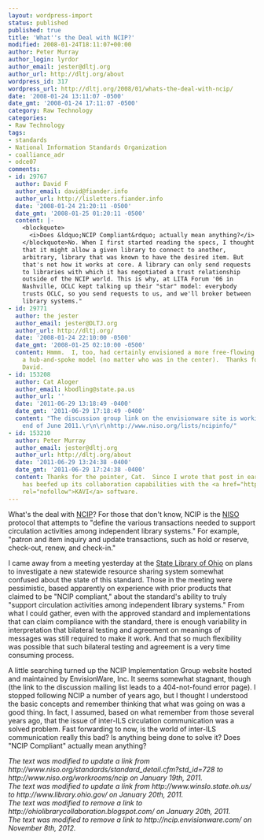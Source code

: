 ```yaml
---
layout: wordpress-import
status: published
published: true
title: 'What''s the Deal with NCIP?'
modified: 2008-01-24T18:11:07+00:00
author: Peter Murray
author_login: lyrdor
author_email: jester@dltj.org
author_url: http://dltj.org/about
wordpress_id: 317
wordpress_url: http://dltj.org/2008/01/whats-the-deal-with-ncip/
date: '2008-01-24 13:11:07 -0500'
date_gmt: '2008-01-24 17:11:07 -0500'
category: Raw Technology
categories:
- Raw Technology
tags:
- standards
- National Information Standards Organization
- coalliance_adr
- odce07
comments:
- id: 29767
  author: David F
  author_email: david@fiander.info
  author_url: http://lisletters.fiander.info
  date: '2008-01-24 21:20:11 -0500'
  date_gmt: '2008-01-25 01:20:11 -0500'
  content: |-
    <blockquote>
      <i>Does &ldquo;NCIP Compliant&rdquo; actually mean anything?</i>
    </blockquote>No. When I first started reading the specs, I thought
    that it might allow a given library to connect to another,
    arbitrary, library that was known to have the desired item. But
    that's not how it works at core. A library can only send requests
    to libraries with which it has negotiated a trust relationship
    outside of the NCIP world. This is why, at LITA Forum '06 in
    Nashville, OCLC kept talking up their "star" model: everybody
    trusts OCLC, so you send requests to us, and we'll broker between
    library systems."
- id: 29771
  author: the jester
  author_email: jester@DLTJ.org
  author_url: http://dltj.org/
  date: '2008-01-24 22:10:00 -0500'
  date_gmt: '2008-01-25 02:10:00 -0500'
  content: Hmmm.  I, too, had certainly envisioned a more free-flowing model, not
    a hub-and-spoke model (no matter who was in the center).  Thanks for the reply,
    David.
- id: 153208
  author: Cat Aloger
  author_email: kbodling@state.pa.us
  author_url: ''
  date: '2011-06-29 13:18:49 -0400'
  date_gmt: '2011-06-29 17:18:49 -0400'
  content: "The discussion group link on the envisionware site is working as of the
    end of June 2011.\r\n\r\nhttp://www.niso.org/lists/ncipinfo/"
- id: 153210
  author: Peter Murray
  author_email: jester@dltj.org
  author_url: http://dltj.org/about
  date: '2011-06-29 13:24:38 -0400'
  date_gmt: '2011-06-29 17:24:38 -0400'
  content: Thanks for the pointer, Cat.  Since I wrote that post in early 2008, NISO
    has beefed up its collaboration capabilities with the <a href="http://www.kavi.com/"
    rel="nofollow">KAVI</a> software.
---
```

<p>What's the deal with <a href="http://www.niso.org/workrooms/ncip" title="NISO Circulation Interchange Protocol standard from NISO">NCIP</a>?  For those that don't know, NCIP is the <a href="http://www.niso.org/" title="National Information Standards Organization homepage">NISO</a> protocol that attempts to "define the various transactions needed to support circulation activities among independent library systems."  For example, "patron and item inquiry and update transactions, such as hold or reserve, check-out, renew, and check-in."  </p>
<p>I came away from a meeting yesterday at the <a href="http://www.library.ohio.gov/" title="State Library of Ohio homepage">State Library of Ohio</a> on <span class="removed_link" title="http://ohiolibrarycollaboration.blogspot.com/">plans to investigate a new statewide resource sharing system</span> somewhat confused about the state of this standard.  Those in the meeting were pessimistic, based apparently on experience with prior products that claimed to be "NCIP compliant," about the standard's ability to truly "support circulation activities among independent library systems."  From what I could gather, even with the approved standard and implementations that can claim compliance with the standard, there is enough variability in interpretation that bilateral testing and agreement on meanings of messages was still required to make it work.  And that so much flexibility was possible that such bilateral testing and agreement is a very time consuming process.</p>
<p>A little searching turned up the <span class="removed_link" title="http://ncip.envisionware.com/">NCIP Implementation Group website</span> hosted and maintained by EnvisionWare, Inc.  It seems somewhat stagnant, though (the link to the discussion mailing list leads to a 404-not-found error page).  I stopped following NCIP a number of years ago, but I thought I understood the basic concepts and remember thinking that what was going on was a good thing.  In fact, I assumed, based on what remember from those several years ago, that the issue of inter-ILS circulation communication was a solved problem.  Fast forwarding to now, is the world of inter-ILS communication really this bad?  Is anything being done to solve it?  Does "NCIP Compliant" actually mean anything?
<p style="padding:0;margin:0;font-style:italic;">The text was modified to update a link from http://www.niso.org/standards/standard_detail.cfm?std_id=728 to http://www.niso.org/workrooms/ncip on January 19th, 2011.</p>
<p style="padding:0;margin:0;font-style:italic;">The text was modified to update a link from http://www.winslo.state.oh.us/ to http://www.library.ohio.gov/ on January 20th, 2011.</p>
<p style="padding:0;margin:0;font-style:italic;" class="removed_link">The text was modified to remove a link to http://ohiolibrarycollaboration.blogspot.com/ on January 20th, 2011.</p>
<p style="padding:0;margin:0;font-style:italic;" class="removed_link">The text was modified to remove a link to http://ncip.envisionware.com/ on November 8th, 2012.</p>
